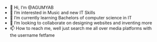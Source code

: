 - 👋 Hi, I’m @AGUMYAB
- 👀 I’m interested in Music and new IT Skills
- 🌱 I’m currently learning Bachelors of computer science in IT
- 💞️ I’m looking to collaborate on designing websites and inventing more 
- 📫 How to reach me, well just search me all over media platforms with the username fetfame

<!---
AGUMYAB/AGUMYAB is a ✨ special ✨ repository because its `README.md` (this file) appears on your GitHub profile.
You can click the Preview link to take a look at your changes.
--->
